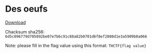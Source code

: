 # Des oeufs

[Download](Des_oeufs.zip)

Chacksum sha256: `6d5c096779d705892be07e7b6c91c88a82b0701d6f8ef2080d1e3a5909b0a066`

Note: please fill in the flag value using this format: `THCTF{flag value}`